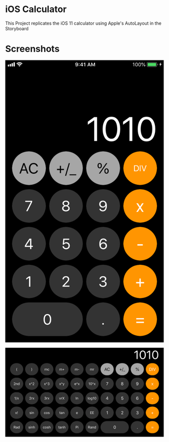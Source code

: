 #  iOS Calculator

This Project replicates the iOS 11 calculator using Apple's AutoLayout in the Storyboard

# Screenshots

![Alt text](sc1.png?raw=true "Potrait")


![Alt text](sc2.png?raw=true "Landscape")
